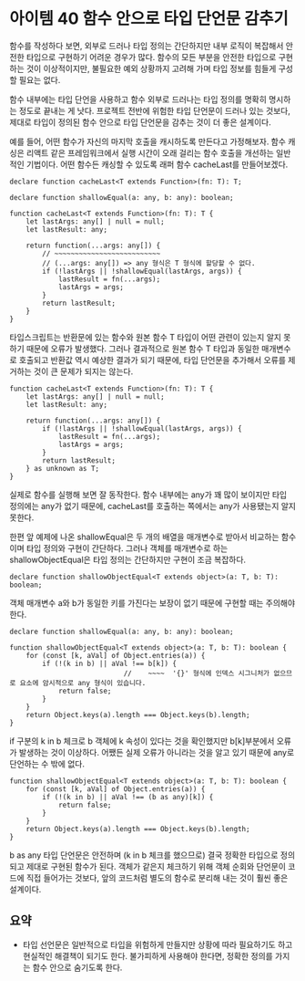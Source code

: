 # 아이템 40 함수 안으로 타입 단언문 감추기

함수를 작성하다 보면, 외부로 드러나 타입 정의는 간단하지만 내부 로직이 복잡해서 안전한 타입으로 구현하기 어려운 경우가 많다. 함수의 모든 부분을 안전한 타입으로 구현하는 것이 이상적이지만, 불필요한 예외 상황까지 고려해 가며 타입 정보를 힘들게 구성할 필요는 없다.

함수 내부에는 타입 단언을 사용하고 함수 외부로 드러나는 타입 정의를 명확히 명시하는 정도로 끝내는 게 낫다. 프로젝트 전반에 위험한 타입 단언문이 드러나 있는 것보다, 제대로 타입이 정의된 함수 안으로 타입 단언문을 감추는 것이 더 좋은 설계이다.

예를 들어, 어떤 함수가 자신의 마지막 호출을 캐시하도록 만든다고 가정해보자.
함수 캐싱은 리액트 같은 프레임워크에서 실행 시간이 오래 걸리는 함수 호출을 개선하는 일반적인 기법이다. 어떤 함수든 캐싱할 수 있도록 래퍼 함수 cacheLast를 만들어보겠다.

``` tsx
declare function cacheLast<T extends Function>(fn: T): T;

declare function shallowEqual(a: any, b: any): boolean;

function cacheLast<T extends Function>(fn: T): T {
    let lastArgs: any[] | null = null;
    let lastResult: any;

    return function(...args: any[]) {
        // ~~~~~~~~~~~~~~~~~~~~~~~~~~
        // (...args: any[]) => any 형식은 T 형식에 할당할 수 없다.
        if (!lastArgs || !shallowEqual(lastArgs, args)) {
            lastResult = fn(...args);
            lastArgs = args;
        }
        return lastResult;
    }
}
```

타입스크립트는 반환문에 있는 함수와 원본 함수 T 타입이 어떤 관련이 있는지 알지 못하기 때문에 오류가 발생했다. 그러나 결과적으로 원본 함수 T 타입과 동일한 매개변수로 호출되고 반환값 역시 예상한 결과가 되기 때문에, 타입 단언문을 추가해서 오류를 제거하는 것이 큰 문제가 되지는 않는다.

``` tsx
function cacheLast<T extends Function>(fn: T): T {
    let lastArgs: any[] | null = null;
    let lastResult: any;

    return function(...args: any[]) {
        if (!lastArgs || !shallowEqual(lastArgs, args)) {
            lastResult = fn(...args);
            lastArgs = args;
        }
        return lastResult;
    } as unknown as T;
}
```

실제로 함수를 실행해 보면 잘 동작한다. 함수 내부에는 any가 꽤 많이 보이지만 타입 정의에는 any가 없기 때문에, cacheLast를 호출하는 쪽에서는 any가 사용됐는지 알지 못한다.

한편 앞 예제에 나온 shallowEqual은 두 개의 배열을 매개변수로 받아서 비교하는 함수이며 타입 정의와 구현이 간단하다. 그러나 객체를 매개변수로 하는 shallowObjectEqual은 타입 정의는 간단하지만 구현이 조금 복잡하다.

``` tsx
declare function shallowObjectEqual<T extends object>(a: T, b: T): boolean;
```
객체 매개변수 a와 b가 동일한 키를 가진다는 보장이 없기 때문에 구현할 때는 주의해야 한다.

``` tsx
declare function shallowEqual(a: any, b: any): boolean;

function shallowObjectEqual<T extends object>(a: T, b: T): boolean {
    for (const [k, aVal] of Object.entries(a)) {
        if (!(k in b) || aVal !== b[k]) {
                            //    ~~~~  '{}' 형식에 인덱스 시그니처가 없으므로 요소에 암시적으로 any 형식이 있습니다.
            return false;
        }
    }
    return Object.keys(a).length === Object.keys(b).length;
}
```

if 구분의 k in b 체크로 b 객체에 k 속성이 있다는 것을 확인했지만 b[k]부분에서 오류가 발생하는 것이 이상하다. 어쨌든 실제 오류가 아니라는 것을 알고 있기 때문에 any로 단언하는 수 밖에 없다.

``` tsx
function shallowObjectEqual<T extends object>(a: T, b: T): boolean {
    for (const [k, aVal] of Object.entries(a)) {
        if (!(k in b) || aVal !== (b as any)[k]) {
            return false;
        }
    }
    return Object.keys(a).length === Object.keys(b).length;
}
```
b as any 타입 단언문은 안전하며 (k in b 체크를 했으므로) 결국 정확한 타입으로 정의되고 제대로 구현된 함수가 된다. 객체가 같은지 체크하기 위해 객체 순회와 단언문이 코드에 직접 들어가는 것보다, 앞의 코드처럼 별도의 함수로 분리해 내는 것이 훨씬 좋은 설계이다.

## 요약
- 타입 선언문은 일반적으로 타입을 위험하게 만들지만 상황에 따라 필요하기도 하고 현실적인 해결책이 되기도 한다. 불가피하게 사용해야 한다면, 정확한 정의를 가지는 함수 안으로 숨기도록 한다.